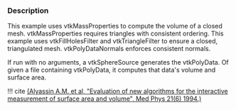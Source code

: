 ### Description

This example uses vtkMassProperties to compute the volume of a closed mesh. vtkMassProperties requires triangles with consistent ordering. This example uses vtkFillHolesFilter and vtkTriangleFilter to ensure a closed, triangulated mesh. vtkPolyDataNormals enforces consistent normals.

If run with no arguments, a vtkSphereSource generates the vtkPolyData. Of given a file containing vtkPolyData, it computes that data's volume and surface area.

!!! cite
   [(Alyassin A.M. et al, "Evaluation of new algorithms for the interactive measurement of surface area and volume", Med Phys 21(6) 1994.)](https://www.researchgate.net/profile/Abdalmajeid_Alyassin/publication/15264446_Evaluation_of_new_algorithms_for_the_interactive_measurement_of_surface_area_and_volume/links/5497dff10cf29b944826369a.pdf)
